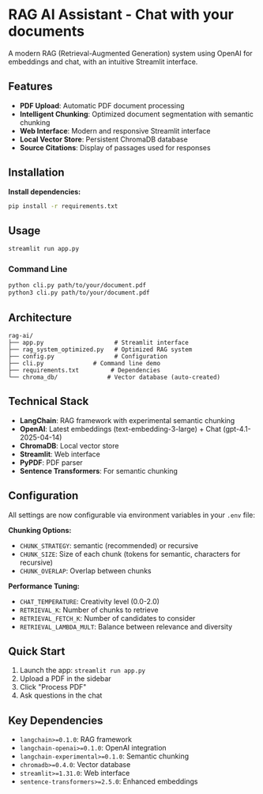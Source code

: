 # RAG AI Assistant - Chat with your documents

A modern RAG (Retrieval-Augmented Generation) system using OpenAI for embeddings and chat, with an intuitive Streamlit interface.

## Features

- **PDF Upload**: Automatic PDF document processing
- **Intelligent Chunking**: Optimized document segmentation with semantic chunking
- **Web Interface**: Modern and responsive Streamlit interface
- **Local Vector Store**: Persistent ChromaDB database
- **Source Citations**: Display of passages used for responses

## Installation

**Install dependencies:**

```bash
pip install -r requirements.txt
```

## Usage

```bash
streamlit run app.py
```

### Command Line

```bash
python cli.py path/to/your/document.pdf
python3 cli.py path/to/your/document.pdf
```

## Architecture

```
rag-ai/
├── app.py                    # Streamlit interface
├── rag_system_optimized.py   # Optimized RAG system
├── config.py                 # Configuration
├── cli.py              # Command line demo
├── requirements.txt         # Dependencies
└── chroma_db/              # Vector database (auto-created)
```

## Technical Stack

- **LangChain**: RAG framework with experimental semantic chunking
- **OpenAI**: Latest embeddings (text-embedding-3-large) + Chat (gpt-4.1-2025-04-14)
- **ChromaDB**: Local vector store
- **Streamlit**: Web interface
- **PyPDF**: PDF parser
- **Sentence Transformers**: For semantic chunking

## Configuration

All settings are now configurable via environment variables in your `.env` file:

**Chunking Options:**

- `CHUNK_STRATEGY`: semantic (recommended) or recursive
- `CHUNK_SIZE`: Size of each chunk (tokens for semantic, characters for recursive)
- `CHUNK_OVERLAP`: Overlap between chunks

**Performance Tuning:**

- `CHAT_TEMPERATURE`: Creativity level (0.0-2.0)
- `RETRIEVAL_K`: Number of chunks to retrieve
- `RETRIEVAL_FETCH_K`: Number of candidates to consider
- `RETRIEVAL_LAMBDA_MULT`: Balance between relevance and diversity

## Quick Start

1. Launch the app: `streamlit run app.py`
2. Upload a PDF in the sidebar
3. Click "Process PDF"
4. Ask questions in the chat

## Key Dependencies

- `langchain>=0.1.0`: RAG framework
- `langchain-openai>=0.1.0`: OpenAI integration
- `langchain-experimental>=0.1.0`: Semantic chunking
- `chromadb>=0.4.0`: Vector database
- `streamlit>=1.31.0`: Web interface
- `sentence-transformers>=2.5.0`: Enhanced embeddings
